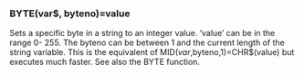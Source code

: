 

### BYTE(var$, byteno)=value

Sets a specific byte in a string to an integer value. ‘value’ can be in the range 0- 255. The byteno can be between 1 and the current length of the string variable. This is the equivalent of MID$(var$,byteno,1)=CHR$(value) but executes much faster. See also the BYTE function.